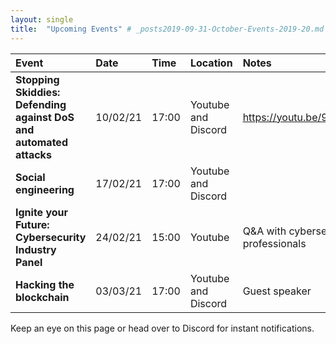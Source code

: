 ```yaml
---
layout: single
title:  "Upcoming Events" # _posts2019-09-31-October-Events-2019-20.md 
---
```

| Event | Date | Time | Location | Notes
|:-----------------|:----------|:-----------|:-----------|:-----------|
| __Stopping Skiddies: Defending against DoS and automated attacks__ | 10/02/21 | 17:00 | Youtube and Discord | https://youtu.be/90dvxflXw9A |
| __Social engineering__ | 17/02/21 | 17:00 | Youtube and Discord | |
| __Ignite your Future: Cybersecurity Industry Panel__ | 24/02/21 | 15:00 | Youtube | Q&A with cybersecurity professionals  |
| __Hacking the blockchain__ | 03/03/21 | 17:00 | Youtube and Discord | Guest speaker |

Keep an eye on this page or head over to Discord for instant notifications.
